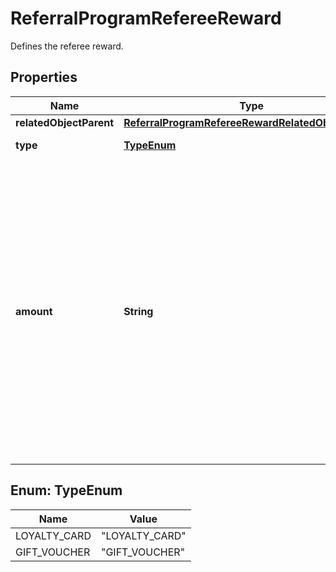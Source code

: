 

# ReferralProgramRefereeReward

Defines the referee reward.

## Properties

| Name | Type | Description |
|------------ | ------------- | ------------- |
|**relatedObjectParent** | [**ReferralProgramRefereeRewardRelatedObjectParent**](ReferralProgramRefereeRewardRelatedObjectParent.md) |  |
|**type** | [**TypeEnum**](#TypeEnum) | Type of reward. |
|**amount** | **String** | Define the number of &#x60;points&#x60; to add to a loyalty card or &#x60;credits&#x60; to the balance on a gift card. In case of the gift card, the value is multiplied by 100 to precisely represent 2 decimal places. For example, $100 amount is written as 10000. |



## Enum: TypeEnum

| Name | Value |
|---- | -----|
| LOYALTY_CARD | &quot;LOYALTY_CARD&quot; |
| GIFT_VOUCHER | &quot;GIFT_VOUCHER&quot; |



